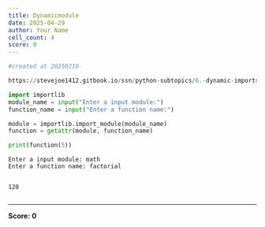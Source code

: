 ```yaml
---
title: Dynamicmodule
date: 2025-04-29
author: Your Name
cell_count: 4
score: 0
---
```


```python
#created at 20250210
```


```python
https://stevejoe1412.gitbook.io/ssn/python-subtopics/6.-dynamic-imports
```


```python
import importlib
module_name = input("Enter a input module:")
function_name = input("Enter a function name:")

module = importlib.import_module(module_name)
function = getattr(module, function_name)

print(function(5))
```

    Enter a input module: math
    Enter a function name: factorial


    120



```python

```


---
**Score: 0**